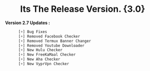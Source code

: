 # <h1 align="center">Its The Release Version. {3.0}</h1>

**Version 2.7 Updates :**
```python
      [+] Bug Fixes
      [+] Removed Facebook Checker
      [+] Removed Termux Banner Changer
      [+] Removed Youtube Downloader
      [+] New Hulu Checker
      [+] New FreeKaMaal Checker
      [+] New Aha Checker
      [+] New VyprVpn Checker
```
